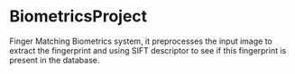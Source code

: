# BiometricsProject
Finger Matching Biometrics system, it preprocesses the input image to extract the fingerprint and using SIFT descriptor to see if this fingerprint is present in the database.
